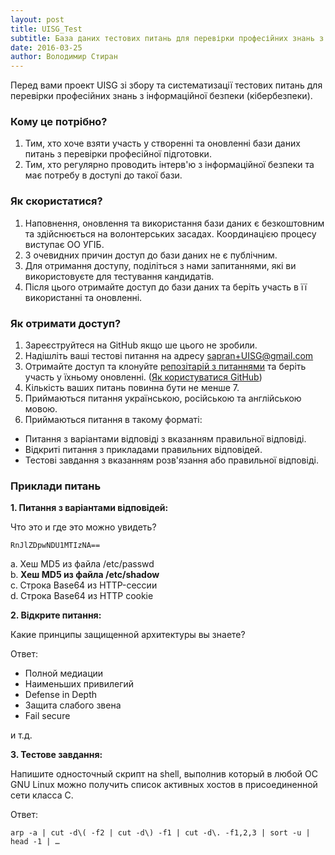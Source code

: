 ```yaml
---
layout: post
title: UISG_Test
subtitle: База даних тестових питань для перевірки професійних знань з кібербезпеки
date: 2016-03-25
author: Володимир Стиран
---
```

Перед вами проект UISG зі збору та систематизації тестових питань для перевірки професійних знань з інформаційної безпеки (кібербезпеки).

### Кому це потрібно?
1. Тим, хто хоче взяти участь у створенні та оновленні бази даних питань з перевірки професійної підготовки.
2. Тим, хто регулярно проводить інтерв'ю з інформаційної безпеки та має потребу в доступі до такої бази.

### Як скористатися?
1. Наповнення, оновлення та використання бази даних є безкоштовним та здійснюється на волонтерських засадах. Координацією процесу виступає ОО УГІБ.
2. З очевидних причин доступ до бази даних не є публічним.
3. Для отримання доступу, поділіться з нами запитаннями, які ви використовуєте для тестування кандидатів.
4. Після цього отримайте доступ до бази даних та беріть участь в її використанні та оновленні.

### Як отримати доступ?
1. Зареєструйтеся на GitHub якщо ше цього не зробили.
2. Надішліть ваші тестові питання на адресу [sapran+UISG@gmail.com](mailto:sapran+UISG@gmail.com)
3. Отримайте доступ та клонуйте [репозітарій з питаннями](https://github.com/uisg/uisg_test) та беріть участь у їхньому оновленні. ([Як користуватися GitHub](http://uk.discovermeteor.com/chapters/github/))
4. Кількість ваших питань повинна бути не менше 7.
5. Приймаються питання українською, російською та англійською мовою.
6. Приймаються питання в такому форматі:
  - Питання з варіантами відповіді з вказанням правильної відповіді.
  - Відкриті питання з прикладами правильних відповідей.
  - Тестові завдання з вказанням розв'язання або правильної відповіді.

### Приклади питань
<p><b>1. Питання з варіантами відповідей:</b></p>

Что это и где это можно увидеть?

~~~
RnJlZDpwNDU1MTIzNA==
~~~
<li type="a">Хеш MD5 из файла /etc/passwd</li>
<li type="a"><b>Хеш MD5 из файла /etc/shadow</b></li>
<li type="a">Строка Base64 из HTTP-сессии</li>
<li type="a">Строка Base64 из HTTP cookie</li>

<p><b>2. Відкрите питання:</b></p>

Какие принципы защищенной архитектуры вы знаете?

Ответ:

- Полной медиации
- Наименьших привилегий
- Defense in Depth
- Защита слабого звена
- Fail secure

и т.д.

<p><b>3. Тестове завдання:</b></p>

Напишите односточный скрипт на shell, выполнив который в любой ОС GNU Linux можно получить список активных хостов в присоединенной сети класса C.

Ответ:

~~~
arp -a | cut -d\( -f2 | cut -d\) -f1 | cut -d\. -f1,2,3 | sort -u | head -1 | …
~~~
